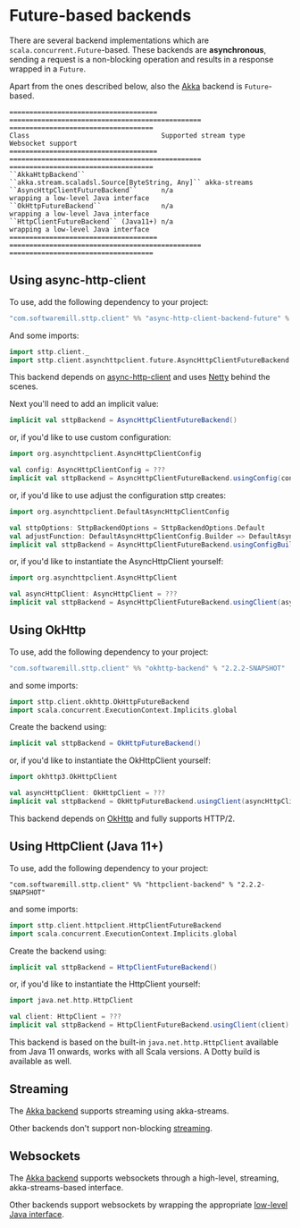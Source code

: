 # Future-based backends

There are several backend implementations which are `scala.concurrent.Future`-based. These backends are **asynchronous**, sending a request is a non-blocking operation and results in a response wrapped in a `Future`. 

Apart from the ones described below, also the [Akka](akka.md) backend is `Future`-based.

```eval_rst
===================================== ================================================ ====================================
Class                                 Supported stream type                            Websocket support
===================================== ================================================ ====================================
``AkkaHttpBackend``                   ``akka.stream.scaladsl.Source[ByteString, Any]`` akka-streams
``AsyncHttpClientFutureBackend``      n/a                                              wrapping a low-level Java interface
``OkHttpFutureBackend``               n/a                                              wrapping a low-level Java interface
``HttpClientFutureBackend`` (Java11+) n/a                                              wrapping a low-level Java interface
===================================== ================================================ ====================================
```

## Using async-http-client

To use, add the following dependency to your project:

```scala
"com.softwaremill.sttp.client" %% "async-http-client-backend-future" % "2.2.2-SNAPSHOT"
```
And some imports:
```scala
import sttp.client._
import sttp.client.asynchttpclient.future.AsyncHttpClientFutureBackend
```
This backend depends on [async-http-client](https://github.com/AsyncHttpClient/async-http-client) and uses [Netty](http://netty.io) behind the scenes.

Next you'll need to add an implicit value:
```scala
implicit val sttpBackend = AsyncHttpClientFutureBackend()
```
or, if you'd like to use custom configuration:
```scala
import org.asynchttpclient.AsyncHttpClientConfig

val config: AsyncHttpClientConfig = ???
implicit val sttpBackend = AsyncHttpClientFutureBackend.usingConfig(config)
```
or, if you'd like to use adjust the configuration sttp creates:
```scala
import org.asynchttpclient.DefaultAsyncHttpClientConfig

val sttpOptions: SttpBackendOptions = SttpBackendOptions.Default  
val adjustFunction: DefaultAsyncHttpClientConfig.Builder => DefaultAsyncHttpClientConfig.Builder = ???
implicit val sttpBackend = AsyncHttpClientFutureBackend.usingConfigBuilder(adjustFunction, sttpOptions)
```
or, if you'd like to instantiate the AsyncHttpClient yourself:
```scala
import org.asynchttpclient.AsyncHttpClient

val asyncHttpClient: AsyncHttpClient = ???  
implicit val sttpBackend = AsyncHttpClientFutureBackend.usingClient(asyncHttpClient)
```

## Using OkHttp

To use, add the following dependency to your project:

```scala
"com.softwaremill.sttp.client" %% "okhttp-backend" % "2.2.2-SNAPSHOT"
```
and some imports:
```scala
import sttp.client.okhttp.OkHttpFutureBackend
import scala.concurrent.ExecutionContext.Implicits.global
```

Create the backend using:
```scala
implicit val sttpBackend = OkHttpFutureBackend()
```
or, if you'd like to instantiate the OkHttpClient yourself:
```scala
import okhttp3.OkHttpClient

val asyncHttpClient: OkHttpClient = ???  
implicit val sttpBackend = OkHttpFutureBackend.usingClient(asyncHttpClient)
```

This backend depends on [OkHttp](http://square.github.io/okhttp/) and fully supports HTTP/2.

## Using HttpClient (Java 11+)

To use, add the following dependency to your project:

```
"com.softwaremill.sttp.client" %% "httpclient-backend" % "2.2.2-SNAPSHOT"
```
and some imports:
```scala
import sttp.client.httpclient.HttpClientFutureBackend
import scala.concurrent.ExecutionContext.Implicits.global
```

Create the backend using:

```scala
implicit val sttpBackend = HttpClientFutureBackend()
```
or, if you'd like to instantiate the HttpClient yourself:
```scala
import java.net.http.HttpClient

val client: HttpClient = ???  
implicit val sttpBackend = HttpClientFutureBackend.usingClient(client)
```

This backend is based on the built-in `java.net.http.HttpClient` available from Java 11 onwards, works with all Scala versions. A Dotty build is available as well.

## Streaming

The [Akka backend](akka.md) supports streaming using akka-streams.

Other backends don't support non-blocking [streaming](../requests/streaming.md).

## Websockets

The [Akka backend](akka.md) supports websockets through a high-level, streaming, akka-streams-based interface.

Other backends support websockets by wrapping the appropriate [low-level Java interface](../websockets.md).
